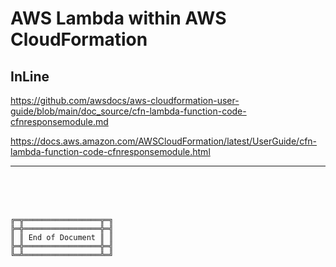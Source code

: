 # AWS Lambda within AWS CloudFormation

## InLine






https://github.com/awsdocs/aws-cloudformation-user-guide/blob/main/doc_source/cfn-lambda-function-code-cfnresponsemodule.md

https://docs.aws.amazon.com/AWSCloudFormation/latest/UserGuide/cfn-lambda-function-code-cfnresponsemodule.html




***

<br><br><br>
```
╔═╦═════════════════╦═╗
╠═╬═════════════════╬═╣
║ ║ End of Document ║ ║
╠═╬═════════════════╬═╣
╚═╩═════════════════╩═╝
```
<br><br><br>


